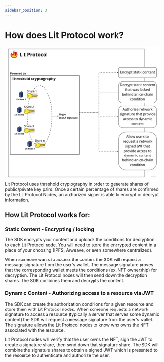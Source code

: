 ```yaml
---
sidebar_position: 3
---
```


# How does Lit Protocol work?

![What is Lit explanation graph](../../static/img/lit_explanation.jpeg)
Lit Protocol uses threshold cryptography in order to generate shares of public/private key pairs. Once a certain percentage of shares are confirmed by the Lit Protocol Nodes, an authorized signer is able to encrypt or decrypt information.

## How Lit Protocol works for: 

### Static Content - Encrypting / locking

The SDK encrypts your content and uploads the conditions for decryption to each Lit Protocol node. You will need to store the encrypted content in a place of your choosing (IPFS, Arweave, or even somewhere centralized).

When someone wants to access the content the SDK will request a message signature from the user's wallet. The message signature proves that the corresponding wallet meets the conditions (ex. NFT ownership) for decryption. The Lit Protocol nodes will then send down the decryption shares. The SDK combines them and decrypts the content.

### Dynamic Content - Authorizing access to a resource via JWT

The SDK can create the authorization conditions for a given resource and store them with Lit Protocol nodes. When someone requests a network signature to access a resource (typically a server that serves some dynamic content) the SDK will request a message signature from the user's wallet. The signature allows the Lit Protocol nodes to know who owns the NFT associated with the resource.

Lit Protocol nodes will verify that the user owns the NFT, sign the JWT to create a signature share, then send down that signature share. The SDK will combine the signature shares to obtain a signed JWT which is presented to the resource to authenticate and authorize the user.
